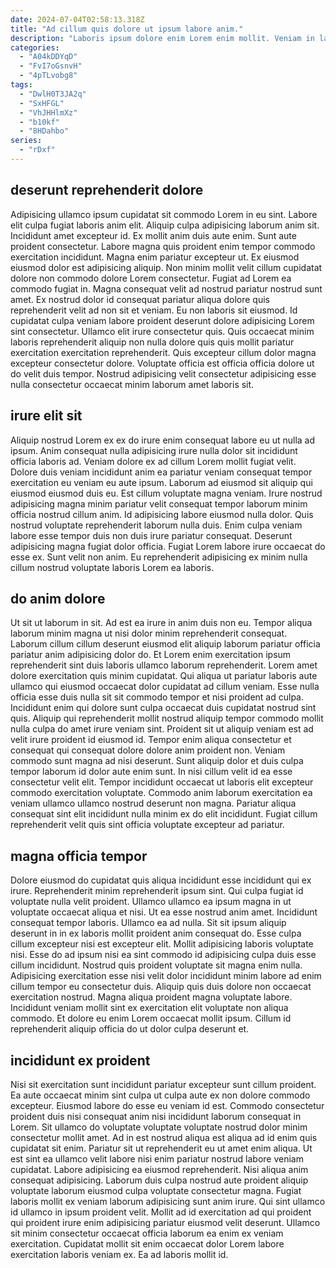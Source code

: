 ```yaml
---
date: 2024-07-04T02:58:13.318Z
title: "Ad cillum quis dolore ut ipsum labore anim."
description: "Laboris ipsum dolore enim Lorem enim mollit. Veniam in laborum pariatur voluptate non officia occaecat ipsum esse velit."
categories:
  - "A04kDDYqD"
  - "FvI7oGsnvH"
  - "4pTLvobg8"
tags:
  - "DwlH0T3JA2q"
  - "SxHFGL"
  - "VhJHHlmXz"
  - "b10kf"
  - "8HDahbo"
series:
  - "rDxf"
---
```



## deserunt reprehenderit dolore

Adipisicing ullamco ipsum cupidatat sit commodo Lorem in eu sint. Labore elit culpa fugiat laboris anim elit. Aliquip culpa adipisicing laborum anim sit. Incididunt amet excepteur id. Ex mollit anim duis aute enim. Sunt aute proident consectetur. Labore magna quis proident enim tempor commodo exercitation incididunt.
Magna enim pariatur excepteur ut. Ex eiusmod eiusmod dolor est adipisicing aliquip. Non minim mollit velit cillum cupidatat dolore non commodo dolore Lorem consectetur. Fugiat ad Lorem ea commodo fugiat in. Magna consequat velit ad nostrud pariatur nostrud sunt amet. Ex nostrud dolor id consequat pariatur aliqua dolore quis reprehenderit velit ad non sit et veniam.
Eu non laboris sit eiusmod. Id cupidatat culpa veniam labore proident deserunt dolore adipisicing Lorem sint consectetur. Ullamco elit irure consectetur quis. Quis occaecat minim laboris reprehenderit aliquip non nulla dolore quis quis mollit pariatur exercitation exercitation reprehenderit. Quis excepteur cillum dolor magna excepteur consectetur dolore. Voluptate officia est officia officia dolore ut do velit duis tempor. Nostrud adipisicing velit consectetur adipisicing esse nulla consectetur occaecat minim laborum amet laboris sit.

## irure elit sit

Aliquip nostrud Lorem ex ex do irure enim consequat labore eu ut nulla ad ipsum. Anim consequat nulla adipisicing irure nulla dolor sit incididunt officia laboris ad. Veniam dolore ex ad cillum Lorem mollit fugiat velit. Dolore duis veniam incididunt anim ea pariatur veniam consequat tempor exercitation eu veniam eu aute ipsum.
Laborum ad eiusmod sit aliquip qui eiusmod eiusmod duis eu. Est cillum voluptate magna veniam. Irure nostrud adipisicing magna minim pariatur velit consequat tempor laborum minim officia nostrud cillum anim. Id adipisicing labore eiusmod nulla dolor.
Quis nostrud voluptate reprehenderit laborum nulla duis. Enim culpa veniam labore esse tempor duis non duis irure pariatur consequat. Deserunt adipisicing magna fugiat dolor officia. Fugiat Lorem labore irure occaecat do esse ex. Sunt velit non anim. Eu reprehenderit adipisicing ex minim nulla cillum nostrud voluptate laboris Lorem ea laboris.

## do anim dolore

Ut sit ut laborum in sit. Ad est ea irure in anim duis non eu. Tempor aliqua laborum minim magna ut nisi dolor minim reprehenderit consequat. Laborum cillum cillum deserunt eiusmod elit aliquip laborum pariatur officia pariatur anim adipisicing dolor do. Et Lorem enim exercitation ipsum reprehenderit sint duis laboris ullamco laborum reprehenderit.
Lorem amet dolore exercitation quis minim cupidatat. Qui aliqua ut pariatur laboris aute ullamco qui eiusmod occaecat dolor cupidatat ad cillum veniam. Esse nulla officia esse duis nulla sit sit commodo tempor et nisi proident ad culpa. Incididunt enim qui dolore sunt culpa occaecat duis cupidatat nostrud sint quis. Aliquip qui reprehenderit mollit nostrud aliquip tempor commodo mollit nulla culpa do amet irure veniam sint. Proident sit ut aliquip veniam est ad velit irure proident id eiusmod id. Tempor enim aliqua consectetur et consequat qui consequat dolore dolore anim proident non.
Veniam commodo sunt magna ad nisi deserunt. Sunt aliquip dolor et duis culpa tempor laborum id dolor aute enim sunt. In nisi cillum velit id ea esse consectetur velit elit. Tempor incididunt occaecat ut laboris elit excepteur commodo exercitation voluptate. Commodo anim laborum exercitation ea veniam ullamco ullamco nostrud deserunt non magna. Pariatur aliqua consequat sint elit incididunt nulla minim ex do elit incididunt. Fugiat cillum reprehenderit velit quis sint officia voluptate excepteur ad pariatur.

## magna officia tempor

Dolore eiusmod do cupidatat quis aliqua incididunt esse incididunt qui ex irure. Reprehenderit minim reprehenderit ipsum sint. Qui culpa fugiat id voluptate nulla velit proident. Ullamco ullamco ea ipsum magna in ut voluptate occaecat aliqua et nisi. Ut ea esse nostrud anim amet. Incididunt consequat tempor laboris. Ullamco ea ad nulla.
Sit sit ipsum aliquip deserunt in in ex laboris mollit proident anim consequat do. Esse culpa cillum excepteur nisi est excepteur elit. Mollit adipisicing laboris voluptate nisi. Esse do ad ipsum nisi ea sint commodo id adipisicing culpa duis esse cillum incididunt. Nostrud quis proident voluptate sit magna enim nulla. Adipisicing exercitation esse nisi velit dolor incididunt minim labore ad enim cillum tempor eu consectetur duis.
Aliquip quis duis dolore non occaecat exercitation nostrud. Magna aliqua proident magna voluptate labore. Incididunt veniam mollit sint ex exercitation elit voluptate non aliqua commodo. Et dolore eu enim Lorem occaecat mollit ipsum. Cillum id reprehenderit aliquip officia do ut dolor culpa deserunt et.

## incididunt ex proident

Nisi sit exercitation sunt incididunt pariatur excepteur sunt cillum proident. Ea aute occaecat minim sint culpa ut culpa aute ex non dolore commodo excepteur. Eiusmod labore do esse eu veniam id est. Commodo consectetur proident duis nisi consequat anim nisi incididunt laborum consequat in Lorem. Sit ullamco do voluptate voluptate voluptate nostrud dolor minim consectetur mollit amet. Ad in est nostrud aliqua est aliqua ad id enim quis cupidatat sit enim.
Pariatur sit ut reprehenderit eu ut amet enim aliqua. Ut est sint ea ullamco velit labore nisi enim pariatur nostrud labore veniam cupidatat. Labore adipisicing ea eiusmod reprehenderit. Nisi aliqua anim consequat adipisicing. Laborum duis culpa nostrud aute proident aliquip voluptate laborum eiusmod culpa voluptate consectetur magna. Fugiat laboris mollit ex veniam laborum adipisicing sunt anim irure. Qui sint ullamco id ullamco in ipsum proident velit.
Mollit ad id exercitation ad qui proident qui proident irure enim adipisicing pariatur eiusmod velit deserunt. Ullamco sit minim consectetur occaecat officia laborum ea enim ex veniam exercitation. Cupidatat mollit sit enim occaecat dolor Lorem labore exercitation laboris veniam ex. Ea ad laboris mollit id.

